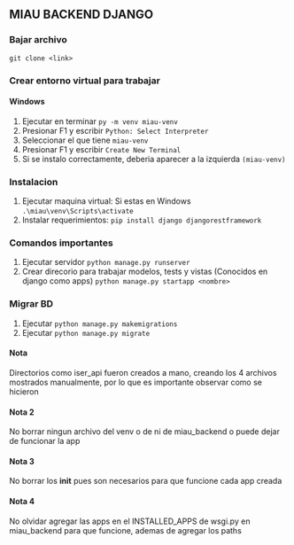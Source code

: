 ## MIAU BACKEND DJANGO

### Bajar archivo
`git clone <link>`

### Crear entorno virtual para trabajar
#### Windows
1. Ejecutar en terminar `py -m venv miau-venv`
2. Presionar F1 y escribir `Python: Select Interpreter`
3. Seleccionar el que tiene `miau-venv`
4. Presionar F1 y escribir `Create New Terminal`
5. Si se instalo correctamente, deberia aparecer a la izquierda `(miau-venv)`

### Instalacion

1. Ejecutar maquina virtual: Si estas en Windows `.\miau\venv\Scripts\activate`
2. Instalar requerimientos: `pip install django djangorestframework`

### Comandos importantes

1. Ejecutar servidor `python manage.py runserver`
2. Crear direcorio para trabajar modelos, tests y vistas (Conocidos en django como apps) `python manage.py startapp <nombre>`

### Migrar BD
1. Ejecutar `python manage.py makemigrations`
2. Ejecutar `python manage.py migrate`

#### Nota
Directorios como iser_api fueron creados a mano, creando los 4 archivos mostrados manualmente, por lo que es importante observar como se hicieron

#### Nota 2 
No borrar ningun archivo del venv o de ni de miau_backend o puede dejar de funcionar la app

#### Nota 3
No borrar los __init__ pues son necesarios para que funcione cada app creada

#### Nota 4
No olvidar agregar las apps en el INSTALLED_APPS de wsgi.py en miau_backend para que funcione, ademas de agregar los paths